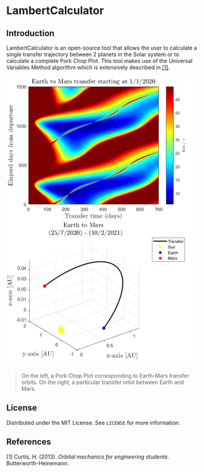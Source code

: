 # LambertCalculator

## Introduction

LambertCalculator is an open-source tool that allows the user to calculate a single transfer trajectory between 2 planets in the Solar system or to calculate a complete Pork Chop Plot. This tool makes use of the Universal Variables Method algorithm which is extensively described in [[1]](#1).


![](https://github.com/EGPAerospace/LambertCalculator/blob/main/examples/EarthToMarsPCP.png) ![](https://github.com/EGPAerospace/LambertCalculator/blob/main/examples/EarthToMarsTrajectory.png)


> On the left, a Pork Chop Plot corresponding to Earth-Mars transfer orbits.
> On the right, a particular transfer orbit between Earth and Mars.

## License

Distributed under the MIT License. See `LICENSE` for more information. 

## References

<a id="1">[1]</a>  Curtis, H. (2013). *Orbital mechanics for engineering students*. Butterworth-Heinemann.
